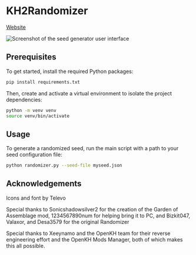 # KH2Randomizer

[Website](https://tommadness.github.io/KH2Randomizer/)


![Screenshot of the seed generator user interface](docs/seed-generator-screenshot.png)


## Prerequisites




To get started, install the required Python packages:


```bash
pip install requirements.txt

```

Then, create and activate a virtual environment to isolate the project dependencies:

```bash
python -m venv venv
source venv/bin/activate
```

## Usage

To generate a randomized seed, run the main script with a path to your seed configuration file:

```bash
python randomizer.py --seed-file myseed.json
```



## Acknowledgements

Icons and font by Televo

Special thanks to Sonicshadowsilver2 for the creation of the Garden of Assemblage mod, 1234567890num for helping bring
it to PC, and Bizkit047, Valaxor, and Desa3579 for the original Randomizer

Special thanks to Xeeynamo and the OpenKH team for their reverse engineering effort and the OpenKH Mods Manager, both of
which makes this all possible.
